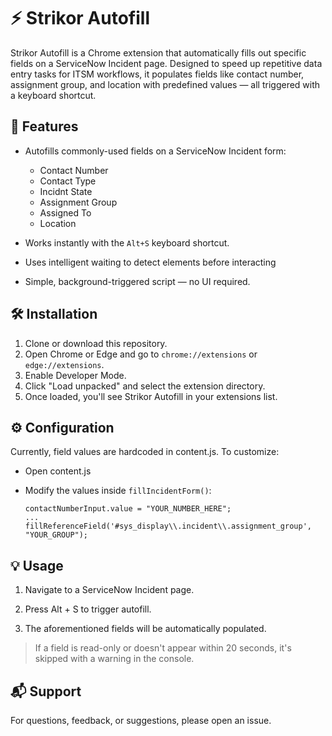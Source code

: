 
# ⚡ Strikor Autofill

Strikor Autofill is a Chrome extension that automatically fills out specific fields on a ServiceNow Incident page. Designed to speed up repetitive data entry tasks for ITSM workflows, it populates fields like contact number, assignment group, and location with predefined values — all triggered with a keyboard shortcut.




## 🚀 Features

- Autofills commonly-used fields on a ServiceNow Incident form:

    - Contact Number
    - Contact Type
    - Incidnt State
    - Assignment Group
    - Assigned To
    - Location

- Works instantly with the `Alt+S` keyboard shortcut.
- Uses intelligent waiting to detect elements before interacting
- Simple, background-triggered script — no UI required.
## 🛠 Installation
1. Clone or download this repository.
2. Open Chrome or Edge and go to `chrome://extensions` or `edge://extensions`.
3. Enable Developer Mode.
4. Click "Load unpacked" and select the extension directory.
5. Once loaded, you'll see Strikor Autofill in your extensions list.
## ⚙️ Configuration
Currently, field values are hardcoded in content.js. To customize:

- Open content.js

- Modify the values inside `fillIncidentForm()`:
    ```
    contactNumberInput.value = "YOUR_NUMBER_HERE";
    ...
    fillReferenceField('#sys_display\\.incident\\.assignment_group', "YOUR_GROUP");
    ```
## 💡 Usage
1. Navigate to a ServiceNow Incident page.

2. Press Alt + S to trigger autofill.

3. The aforementioned fields will be automatically populated.
> If a field is read-only or doesn't appear within 20 seconds, it's skipped with a warning in the console.
## 📬 Support
For questions, feedback, or suggestions, please open an issue.
